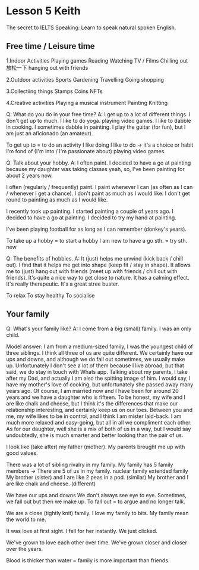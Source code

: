 # Lesson 5 Keith

The secret to IELTS Speaking: Learn to speak natural spoken English.

## Free time / Leisure time

1.Indoor Activities
Playing games
Reading
Watching TV / Films
Chilling out 放松一下
hanging out with friends

2.Outdoor activities
Sports
Gardening
Travelling
Going shopping

3.Collectiing things
Stamps
Coins
NFTs

4.Creative activities
Playing a musical instrument
Painting
Knitting

Q: What do you do in your free time?
A: I get up to a lot of different things. I don't get up to much. I like to do yoga. playing video games. I like to dabble in cooking. I sometimes dabble in painting. I play the guitar (for fun), but I am just an aficionado (an amateur). 

To get up to = to do an activity
I like doing 
I like to do -> it's a choice or habit
I'm fond of (I'm into / I'm passionate about) playing video games.

Q: Talk about your hobby.
A: I often paint. I decided to have a go at painting because my daughter was taking classes yeah, so, I've been painting for about 2 years now.

I often (regularly / frequently) paint. I paint whenever I can (as often as I can / whenever I get a chance). I don't paint as much as I would like. I don't get round to painting as much as I would like.

I recently took up painting. I started painting a couple of years ago. I decided to have a go at painting. I decided to try my hand at painting.

I've been playing football for as long as I can remember (donkey's years).

To take up a hobby = to start a hobby
I am new to 
have a go sth. = try sth. new

Q: The benefits of hobbies.
A: It (just) helps me unwind (kick back / chill out). I find that it helps me get into shape (keep fit / stay in shape). It allows me to (just) hang out with friends (meet up with friends / chill out with friends). It's quite a nice way to get close to nature. It has a calming effect. It's really therapeutic. It's a great stree buster. 

To relax
To stay healthy
To socialise

## Your family

Q: What's your family like?
A: I come from a big (small) family. I was an only child. 

Model answer: I am from a medium-sized family, I was the youngest child of three siblings. I think all three of us are quite different. We certainly have our ups and downs, and although we do fall out sometimes, we usually make up. Unfortunately I don't see a lot of them because I live abroad, but that said, we do stay in touch with Whats app. Talking about my parents, I take after my Dad, and actually I am also the spitting image of him. I would say, I have my mother's love of cooking, but unfortunately she passed away many years ago. Of course, I am married now and I have been for around 20 years and we have a daughter who is fifteen. To be honest, my wife and I are like chalk and cheese, but I think it's the differences that make our relationship interesting, and certainly keep us on our toes. Between you and me, my wife likes to be in control, and I think I am mister laid-back. I am much more relaxed and easy-going, but all in all we compliment each other. As for our daughter, well she is a mix of both of us in a way, but I would say undoubtedly, she is much smarter and better looking than the pair of us.

I look like (take after) my father (mother). My parents brought me up with good values.

There was a lot of sibling rivalry in my family. 
My family has 5 family members -> There are 5 of us in my family.
nuclear family 
extended family
My brother (sister) and I are like 2 peas in a pod. (similar)
My brother and I are like chalk and cheese. (different) 

We have our ups and downs
We don't always see eye to eye. Sometimes, we fall out but then we make up.
To fall out = to argue and no longer talk.

We are a close (tightly knit) family. I love my family to bits. My family mean the world to me.

It was love at first sight. 
I fell for her instantly.
We just clicked.

We've grown to love each other over time.
We've grown closer and closer over the years.

Blood is thicker than water = family is more important than friends.

